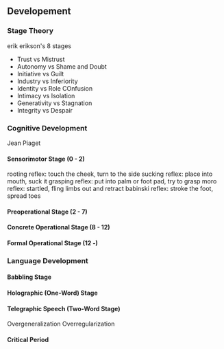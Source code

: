 ## Developement

### Stage Theory



erik erikson's 8 stages

- Trust vs Mistrust
- Autonomy vs Shame and Doubt
- Initiative vs Guilt
- Industry vs Inferiority
- Identity vs Role COnfusion
- Intimacy vs Isolation
- Generativity vs Stagnation
- Integrity vs Despair

### Cognitive Development

Jean Piaget

#### Sensorimotor Stage (0 - 2)

rooting reflex: touch the cheek, turn to the side
sucking reflex: place into mouth, suck it
grasping reflex: put into palm or foot pad, try to grasp
moro reflex: startled, fling limbs out and retract
babinski reflex: stroke the foot, spread toes

#### Preoperational Stage (2 - 7)

#### Concrete Operational Stage (8 - 12)

#### Formal Operational Stage (12 -)

### Language Development

#### Babbling Stage

#### Holographic (One-Word) Stage

#### Telegraphic Speech (Two-Word Stage)

Overgeneralization
Overregularization

#### Critical Period
